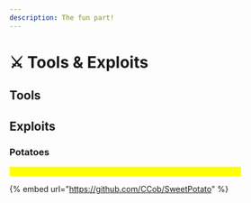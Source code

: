 ```yaml
---
description: The fun part!
---
```


# ⚔ Tools & Exploits

## Tools

## Exploits

### Potatoes

<mark style="color:yellow;">SweetPotato -- The privilege escalation exploit to rule them all</mark>

{% embed url="https://github.com/CCob/SweetPotato" %}
